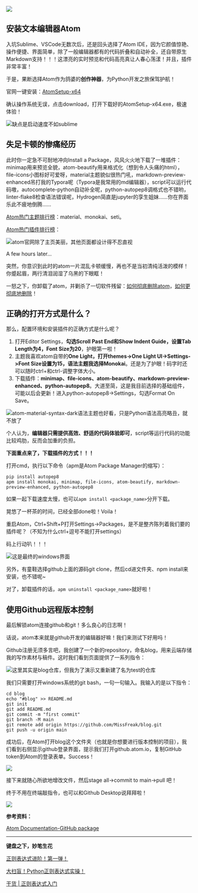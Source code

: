 <!-- ---
title: Python开发环境搭建：Atom
categories:
- python
tags:
- python
- 工具
--- -->

![](https://i.loli.net/2021/03/04/9LQRKVMfGP2gzTX.jpg)

## 安装文本编辑器Atom

入坑Sublime、VSCode无数次后，还是回头选择了Atom IDE，因为它颜值惊艳、操作便捷、界面简单，除了一般编辑器都有的代码折叠和自动补全，还自带原生Markdown支持！！！这漂亮的实时预览和代码高亮真让人春心荡漾！并且，插件非常丰富！

于是，果断选择Atom作为鸽婆的**创作神器**，为Python开发之旅保驾护航！
<!--more-->
官网一键安装：[AtomSetup-x64](https://atom.io/)

确认操作系统无误，点击download，打开下载好的AtomSetup-x64.exe，极速体验！

![缺点是启动速度不如sublime](https://pic2.zhimg.com/v2-e2e305deea69303a19d71da452138945_b.png)


## 失足卡顿的惨痛经历

此时你一定急不可耐地冲向Install a Package，风风火火地下载了一堆插件：minimap用来预览全貌，atom-beautify用来格式化（想到令人头痛的html），file-icons小图标好可爱呀，material主题貌似很热门吼，markdown-preview-enhanced吊打我的Typora呢（Typora是我常用的md编辑器），script可以运行代码嗷，autocomplete-python自动补全呢，python-autopep8调格式也不错哟，linter-flake8检查语法错误呢，Hydrogen简直是jupyter的孪生姐妹……你在界面乐此不疲地倒腾……

[Atom热门主题排行榜](https://atom.io/themes/list?direction=desc&sort=downloads)：material、monokai、seti。

[Atom热门插件排行榜](https://atom.io/packages/list?direction=desc&sort=stars)：

![atom官网除了主页美丽，其他页面都设计得不忍直视](https://pic3.zhimg.com/v2-67ae3f6b8e594fd04c342a862fceed4a_b.png)

A few hours later...

突然，你意识到此时的atom一片混乱卡顿缓慢，再也不是当初清纯活泼的模样！你蹙起眉，两行清泪润湿了乌黑的下眼眶！

一怒之下，你卸载了atom，并剿杀了一切软件残留：[如何彻底删除atom](https://cn.compbs.com/how-uninstall-atom-windows)，[如何更彻底地删除](https://www.coder.work/article/552966)！

## 正确的打开方式是什么？

那么，配置环境和安装插件的正确方式是什么呢？

1. 打开Editor Settings，**勾选Scroll Past End和Show Indent Guide，设置Tab Length为4，Font Size为20**，护眼第一啦！
2. 主题我喜欢atom自带的**One Light，**打开themes->One Light UI->Settings->**Font Size设置为15**，语法主题我选择**Monokai**。还是为了护眼！码字时还可以随时ctrl+和ctrl-调整字体大小。
3. 下载插件：**minimap、file-icons、atom-beautify、markdown-preview-enhanced、python-autopep8**。大道至简，这是我目前选择的基础组件，可能以后会更新！进入python-autopep8->Settings，勾选Format On Save。

![atom-material-syntax-dark语法主题也好看，只是Python语法高亮略丑，就不放了](https://pic3.zhimg.com/v2-62a1e257adc2ca9978dee539798d3342_b.png)



个人认为，**编辑器只需提供高效、舒适的代码体验即可**，script等运行代码的功能比较鸡肋，反而会加重的负担。

**下面重点来了，下载插件的方式！！！**

打开cmd，执行以下命令（apm是Atom Package Manager的缩写）：

```
pip install autopep8
apm install monokai, minimap, file-icons, atom-beautify, markdown-preview-enhanced, python-autopep8
```

如果一起下载速度太慢，也可以`apm install <package_name>`分开下载。

晃悠了一杯茶的时间，已经全部done啦！Voila！

重启Atom，Ctrl+Shift+P打开Settings->Packages，是不是整齐陈列着我们要的插件呢？（不知为什么ctrl+逗号不能打开settings）

码上行动叭！！！

![这是最终的windows界面](https://pic3.zhimg.com/v2-873f85f52366e6ab44b3eda548930102_b.png)



另外，有童鞋选择github上面的源码git clone，然后cd进文件夹、npm install来安装，也不错呢~

对了，卸载插件的话，`apm uninstall <package_name>`就好啦！


## 使用Github远程版本控制

最后解锁atom连接github和git！多么良心的日志啊！

话说，atom本来就是github开发的编辑器好嘛！我们来测试下好用吗！

Github注册无须多言吧，我创建了一个新的repository，命名blog，用来云端存储我的写作素材与稿件。这时我们看到页面提供了一系列指令：

![这里其实是blog仓库，但我为了演示又重新建了名为test的仓库](https://pic1.zhimg.com/v2-6daf82cf178c578fd4cf4c19da68cb88_b.png)


我们只需要打开windows系统的git bash，一句一句输入。我输入的是以下指令：

```
cd blog
echo "#blog" >> README.md
git init
git add README.md
git commit -m "first commit"
git branch -M main
git remote add origin https://github.com/MissFreak/blog.git
git push -u origin main
```

成功后，在Atom打开blog这个文件夹（也就是你想要进行版本控制的项目），我们看到右侧显示github登录界面，提示我们打开github.atom.io，复制GitHub token到Atom的登录表单。Success！

![](https://pic1.zhimg.com/v2-6e1aa37602728c2eb6bdc8701b013270_b.png)

接下来就随心所欲地增改文件，然后stage all->commit to main->pull 吧！

终于不用在终端敲指令，也可以和Github Desktop说拜拜啦！

![](https://pic4.zhimg.com/v2-713ea328565e6babf7e9559c20bc2e8b_b.png)

**参考资料：**

[Atom Documentation-GitHub package](https://flight-manual.atom.io/using-atom/sections/github-package/)

----

**键盘之下，妙笔生花**

[正则表达式进阶！第一弹！](http://mp.weixin.qq.com/s?__biz=MzIzMDY0NDQ1Ng==&mid=2247485867&idx=1&sn=6d59acaeb3a6e9d4c324989c04c6ae62&chksm=e8b1062cdfc68f3a83b1f708414928b027fe5bcca4440d8c512fe197f306d1fdc42d0a68a9bf&token=1061934211&lang=zh_CN#rd)

[大扫盲！Python正则表达式实操！](http://mp.weixin.qq.com/s?__biz=MzIzMDY0NDQ1Ng==&mid=2247485654&idx=1&sn=7475f7247ecc6ecb2eadca474c82cfb3&chksm=e8b10751dfc68e47b23c45c51728c1518546603fcca73be7555be2d91edf193ff3b5772d68bc#rd)

[干货 | 正则表达式入门](http://mp.weixin.qq.com/s?__biz=MzIzMDY0NDQ1Ng==&mid=2247484919&idx=1&sn=7309a9bf1be78ea3250838724ebaa81c&chksm=e8b10a70dfc683666f6d87e6fda6f51863dbaf565ac522b6d01d80059c01a821af70bc279438&scene=21#wechat_redirect)
